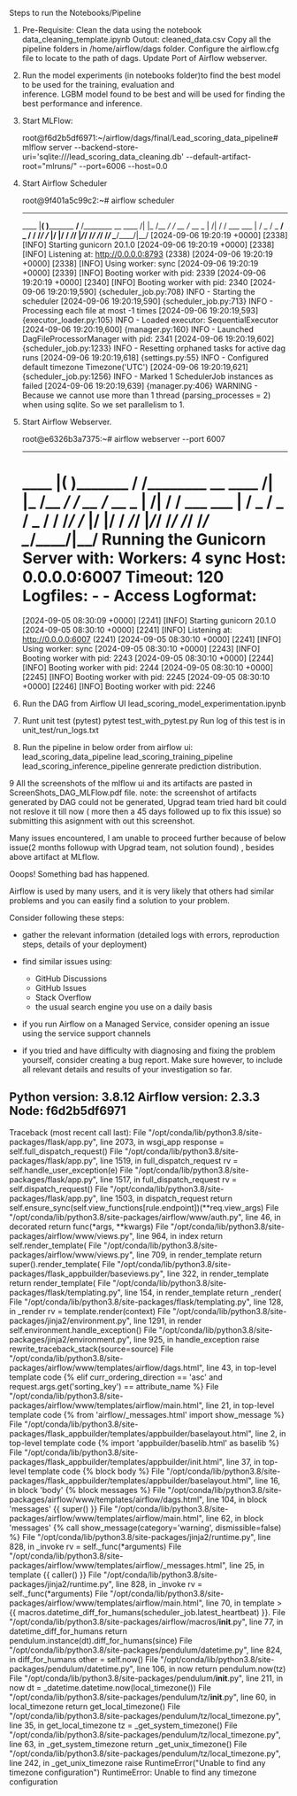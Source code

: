 Steps to run the Notebooks/Pipeline

1. Pre-Requisite: Clean the data using the notebook data_cleaning_template.ipynb
	Outout: cleaned_data.csv
	Copy all the pipeline folders in /home/airflow/dags folder.
	Configure the airflow.cfg file to locate to the path of dags.
	Update Port of Airflow webserver.	
	
2.	Run the model experiments (in notebooks folder)to find the best model to be used for the training, 
	evaluation and 	
	inference. LGBM model found to be best and will be used for finding the best performance and inference.
	
3. Start MLFlow:

	root@f6d2b5df6971:~/airflow/dags/final/Lead_scoring_data_pipeline# mlflow server --backend-store-uri='sqlite:///lead_scoring_data_cleaning.db' --default-artifact-root="mlruns/" --port=6006 --host=0.0
	
4. Start Airflow Scheduler

	root@9f401a5c99c2:~# airflow scheduler
	____________       _____________
	____    |__( )_________  __/__  /________      __
	____  /| |_  /__  ___/_  /_ __  /_  __ \_ | /| / /
	___  ___ |  / _  /   _  __/ _  / / /_/ /_ |/ |/ /
	_/_/  |_/_/  /_/    /_/    /_/  \____/____/|__/
	[2024-09-06 19:20:19 +0000] [2338] [INFO] Starting gunicorn 20.1.0
	[2024-09-06 19:20:19 +0000] [2338] [INFO] Listening at: http://0.0.0.0:8793 (2338)
	[2024-09-06 19:20:19 +0000] [2338] [INFO] Using worker: sync
	[2024-09-06 19:20:19 +0000] [2339] [INFO] Booting worker with pid: 2339
	[2024-09-06 19:20:19 +0000] [2340] [INFO] Booting worker with pid: 2340
	[2024-09-06 19:20:19,590] {scheduler_job.py:708} INFO - Starting the scheduler
	[2024-09-06 19:20:19,590] {scheduler_job.py:713} INFO - Processing each file at most -1 times
	[2024-09-06 19:20:19,593] {executor_loader.py:105} INFO - Loaded executor: SequentialExecutor
	[2024-09-06 19:20:19,600] {manager.py:160} INFO - Launched DagFileProcessorManager with pid: 2341
	[2024-09-06 19:20:19,602] {scheduler_job.py:1233} INFO - Resetting orphaned tasks for active dag runs
	[2024-09-06 19:20:19,618] {settings.py:55} INFO - Configured default timezone Timezone('UTC')
	[2024-09-06 19:20:19,621] {scheduler_job.py:1256} INFO - Marked 1 SchedulerJob instances as failed
	[2024-09-06 19:20:19,639] {manager.py:406} WARNING - Because we cannot use more than 1 thread (parsing_processes = 2) when using sqlite. So we set parallelism to 1.

5. Start Airflow Webserver.

	root@e6326b3a7375:~# airflow webserver --port 6007
	____________       _____________
	____    |__( )_________  __/__  /________      __
	____  /| |_  /__  ___/_  /_ __  /_  __ \_ | /| / /
	___  ___ |  / _  /   _  __/ _  / / /_/ /_ |/ |/ /
	_/_/  |_/_/  /_/    /_/    /_/  \____/____/|__/
	Running the Gunicorn Server with:
	Workers: 4 sync
	Host: 0.0.0.0:6007
	Timeout: 120
	Logfiles: - -
	Access Logformat: 
	=================================================================
	[2024-09-05 08:30:09 +0000] [2241] [INFO] Starting gunicorn 20.1.0
	[2024-09-05 08:30:10 +0000] [2241] [INFO] Listening at: http://0.0.0.0:6007 (2241)
	[2024-09-05 08:30:10 +0000] [2241] [INFO] Using worker: sync
	[2024-09-05 08:30:10 +0000] [2243] [INFO] Booting worker with pid: 2243
	[2024-09-05 08:30:10 +0000] [2244] [INFO] Booting worker with pid: 2244
	[2024-09-05 08:30:10 +0000] [2245] [INFO] Booting worker with pid: 2245
	[2024-09-05 08:30:10 +0000] [2246] [INFO] Booting worker with pid: 2246

6. Run the DAG from Airflow UI lead_scoring_model_experimentation.ipynb	

7. Runt unit test (pytest)
	pytest test_with_pytest.py
	Run log of this test is in unit_test/run_logs.txt
	
8. Run the pipeline in below order from airflow ui:
	lead_scoring_data_pipeline
	lead_scoring_training_pipeline	
	lead_scoring_inference_pipeline
		genrerate prediction distribution.

9 All the screenshots of the mlflow ui and its artifacts are pasted in ScreenShots_DAG_MLFlow.pdf file.
   note: the screenshot of artifacts generated by DAG could not be generated, Upgrad team tried hard bit could not reslove it till now ( more then a 45 days followed up to fix this issue) so submitting this asignment with out this screenshot.
   
   
Many issues encountered, I am unable to proceed further because of below issue(2 months followup with Upgrad team, not solution found) , besides above artifact at MLflow.

Ooops!
Something bad has happened.

Airflow is used by many users, and it is very likely that others had similar problems and you can easily find
a solution to your problem.

Consider following these steps:

  * gather the relevant information (detailed logs with errors, reproduction steps, details of your deployment)

  * find similar issues using:
     * GitHub Discussions
     * GitHub Issues
     * Stack Overflow
     * the usual search engine you use on a daily basis

  * if you run Airflow on a Managed Service, consider opening an issue using the service support channels

  * if you tried and have difficulty with diagnosing and fixing the problem yourself, consider creating a bug report.
    Make sure however, to include all relevant details and results of your investigation so far.

Python version: 3.8.12
Airflow version: 2.3.3
Node: f6d2b5df6971
-------------------------------------------------------------------------------
Traceback (most recent call last):
  File "/opt/conda/lib/python3.8/site-packages/flask/app.py", line 2073, in wsgi_app
    response = self.full_dispatch_request()
  File "/opt/conda/lib/python3.8/site-packages/flask/app.py", line 1519, in full_dispatch_request
    rv = self.handle_user_exception(e)
  File "/opt/conda/lib/python3.8/site-packages/flask/app.py", line 1517, in full_dispatch_request
    rv = self.dispatch_request()
  File "/opt/conda/lib/python3.8/site-packages/flask/app.py", line 1503, in dispatch_request
    return self.ensure_sync(self.view_functions[rule.endpoint])(**req.view_args)
  File "/opt/conda/lib/python3.8/site-packages/airflow/www/auth.py", line 46, in decorated
    return func(*args, **kwargs)
  File "/opt/conda/lib/python3.8/site-packages/airflow/www/views.py", line 964, in index
    return self.render_template(
  File "/opt/conda/lib/python3.8/site-packages/airflow/www/views.py", line 709, in render_template
    return super().render_template(
  File "/opt/conda/lib/python3.8/site-packages/flask_appbuilder/baseviews.py", line 322, in render_template
    return render_template(
  File "/opt/conda/lib/python3.8/site-packages/flask/templating.py", line 154, in render_template
    return _render(
  File "/opt/conda/lib/python3.8/site-packages/flask/templating.py", line 128, in _render
    rv = template.render(context)
  File "/opt/conda/lib/python3.8/site-packages/jinja2/environment.py", line 1291, in render
    self.environment.handle_exception()
  File "/opt/conda/lib/python3.8/site-packages/jinja2/environment.py", line 925, in handle_exception
    raise rewrite_traceback_stack(source=source)
  File "/opt/conda/lib/python3.8/site-packages/airflow/www/templates/airflow/dags.html", line 43, in top-level template code
    {% elif curr_ordering_direction == 'asc' and request.args.get('sorting_key') == attribute_name %}
  File "/opt/conda/lib/python3.8/site-packages/airflow/www/templates/airflow/main.html", line 21, in top-level template code
    {% from 'airflow/_messages.html' import show_message %}
  File "/opt/conda/lib/python3.8/site-packages/flask_appbuilder/templates/appbuilder/baselayout.html", line 2, in top-level template code
    {% import 'appbuilder/baselib.html' as baselib %}
  File "/opt/conda/lib/python3.8/site-packages/flask_appbuilder/templates/appbuilder/init.html", line 37, in top-level template code
    {% block body %}
  File "/opt/conda/lib/python3.8/site-packages/flask_appbuilder/templates/appbuilder/baselayout.html", line 16, in block 'body'
    {% block messages %}
  File "/opt/conda/lib/python3.8/site-packages/airflow/www/templates/airflow/dags.html", line 104, in block 'messages'
    {{ super() }}
  File "/opt/conda/lib/python3.8/site-packages/airflow/www/templates/airflow/main.html", line 62, in block 'messages'
    {% call show_message(category='warning', dismissible=false) %}
  File "/opt/conda/lib/python3.8/site-packages/jinja2/runtime.py", line 828, in _invoke
    rv = self._func(*arguments)
  File "/opt/conda/lib/python3.8/site-packages/airflow/www/templates/airflow/_messages.html", line 25, in template
    {{ caller() }}
  File "/opt/conda/lib/python3.8/site-packages/jinja2/runtime.py", line 828, in _invoke
    rv = self._func(*arguments)
  File "/opt/conda/lib/python3.8/site-packages/airflow/www/templates/airflow/main.html", line 70, in template
    >{{ macros.datetime_diff_for_humans(scheduler_job.latest_heartbeat) }}</time>.
  File "/opt/conda/lib/python3.8/site-packages/airflow/macros/__init__.py", line 77, in datetime_diff_for_humans
    return pendulum.instance(dt).diff_for_humans(since)
  File "/opt/conda/lib/python3.8/site-packages/pendulum/datetime.py", line 824, in diff_for_humans
    other = self.now()
  File "/opt/conda/lib/python3.8/site-packages/pendulum/datetime.py", line 106, in now
    return pendulum.now(tz)
  File "/opt/conda/lib/python3.8/site-packages/pendulum/__init__.py", line 211, in now
    dt = _datetime.datetime.now(local_timezone())
  File "/opt/conda/lib/python3.8/site-packages/pendulum/tz/__init__.py", line 60, in local_timezone
    return get_local_timezone()
  File "/opt/conda/lib/python3.8/site-packages/pendulum/tz/local_timezone.py", line 35, in get_local_timezone
    tz = _get_system_timezone()
  File "/opt/conda/lib/python3.8/site-packages/pendulum/tz/local_timezone.py", line 63, in _get_system_timezone
    return _get_unix_timezone()
  File "/opt/conda/lib/python3.8/site-packages/pendulum/tz/local_timezone.py", line 242, in _get_unix_timezone
    raise RuntimeError("Unable to find any timezone configuration")
RuntimeError: Unable to find any timezone configuration